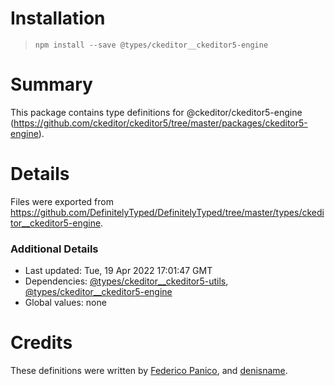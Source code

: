 # Installation
> `npm install --save @types/ckeditor__ckeditor5-engine`

# Summary
This package contains type definitions for @ckeditor/ckeditor5-engine (https://github.com/ckeditor/ckeditor5/tree/master/packages/ckeditor5-engine).

# Details
Files were exported from https://github.com/DefinitelyTyped/DefinitelyTyped/tree/master/types/ckeditor__ckeditor5-engine.

### Additional Details
 * Last updated: Tue, 19 Apr 2022 17:01:47 GMT
 * Dependencies: [@types/ckeditor__ckeditor5-utils](https://npmjs.com/package/@types/ckeditor__ckeditor5-utils), [@types/ckeditor__ckeditor5-engine](https://npmjs.com/package/@types/ckeditor__ckeditor5-engine)
 * Global values: none

# Credits
These definitions were written by [Federico Panico](https://github.com/fedemp), and [denisname](https://github.com/denisname).
